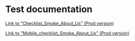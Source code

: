 # Test documentation

<a href="https://docs.google.com/spreadsheets/d/1XTGCUlkCbBqG-S4Ih4wddlhketKXQB7sopBnuw0DhEc/edit?usp=share_link" target="_blank">Link to "Checklist_Smoke_About_Us" (Prod version)</a>

<a href="https://docs.google.com/spreadsheets/d/1qEi9tKB1FmAYJEWawCcleAui2Xlg2y8nDklxihL3PZs/edit?usp=share_link" target="_blank">Link to "Mobile_checklist_Smoke_About_Us" (Prod version)</a>

